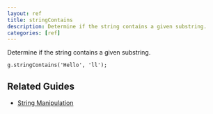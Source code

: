```yaml
---
layout: ref
title: stringContains
description: Determine if the string contains a given substring.
categories: [ref]
---
```

Determine if the string contains a given substring.

    g.stringContains('Hello', 'll');

## Related Guides
- [String Manipulation](/guide/string.html)
